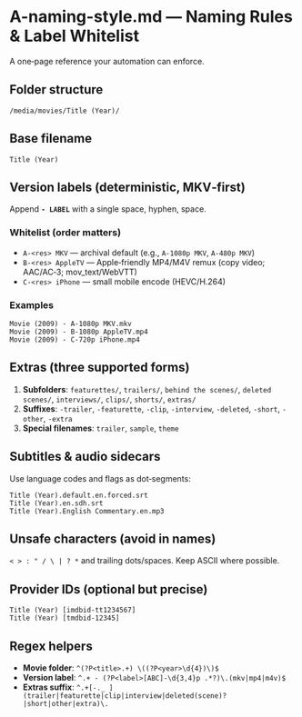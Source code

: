 # A-naming-style.md — Naming Rules & Label Whitelist

A one‑page reference your automation can enforce.

## Folder structure

```text
/media/movies/Title (Year)/
```

## Base filename

```text
Title (Year)
```

## Version labels (deterministic, MKV‑first)

Append **`- LABEL`** with a single space, hyphen, space.

### Whitelist (order matters)

- `A-<res> MKV` — archival default (e.g., `A-1080p MKV`, `A-480p MKV`)
- `B-<res> AppleTV` — Apple‑friendly MP4/M4V remux (copy video; AAC/AC‑3; mov_text/WebVTT)
- `C-<res> iPhone` — small mobile encode (HEVC/H.264)

### Examples

```text
Movie (2009) - A-1080p MKV.mkv
Movie (2009) - B-1080p AppleTV.mp4
Movie (2009) - C-720p iPhone.mp4
```

## Extras (three supported forms)

1. **Subfolders**: `featurettes/`, `trailers/`, `behind the scenes/`, `deleted scenes/`, `interviews/`, `clips/`, `shorts/`, `extras/`
1. **Suffixes**: `-trailer`, `-featurette`, `-clip`, `-interview`, `-deleted`, `-short`, `-other`, `-extra`
1. **Special filenames**: `trailer`, `sample`, `theme`

## Subtitles & audio sidecars

Use language codes and flags as dot‑segments:

```text
Title (Year).default.en.forced.srt
Title (Year).en.sdh.srt
Title (Year).English Commentary.en.mp3
```

## Unsafe characters (avoid in names)

`< > : " / \ | ? *` and trailing dots/spaces. Keep ASCII where possible.

## Provider IDs (optional but precise)

```text
Title (Year) [imdbid-tt1234567]
Title (Year) [tmdbid-12345]
```

## Regex helpers

- **Movie folder**: `^(?P<title>.+) \((?P<year>\d{4})\)$`
- **Version label**: `^.+ - (?P<label>[ABC]-\d{3,4}p .*?)\.(mkv|mp4|m4v)$`
- **Extras suffix**: `^.+[-._
    ](trailer|featurette|clip|interview|deleted(scene)?|short|other|extra)\.`
